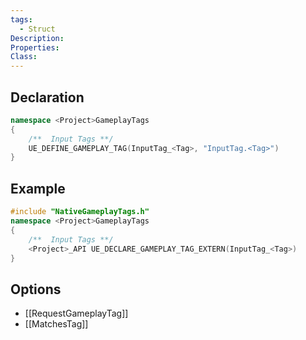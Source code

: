 ```yaml
---
tags:
  - Struct
Description: 
Properties: 
Class:
---
```


## Declaration

```cpp
namespace <Project>GameplayTags  
{  
    /**  Input Tags **/  
    UE_DEFINE_GAMEPLAY_TAG(InputTag_<Tag>, "InputTag.<Tag>")  
}
```

## Example

```cpp
#include "NativeGameplayTags.h"  
namespace <Project>GameplayTags  
{  
    /**  Input Tags **/  
    <Project>_API UE_DECLARE_GAMEPLAY_TAG_EXTERN(InputTag_<Tag>)  
}
```

## Options
- [[RequestGameplayTag]]
- [[MatchesTag]]
